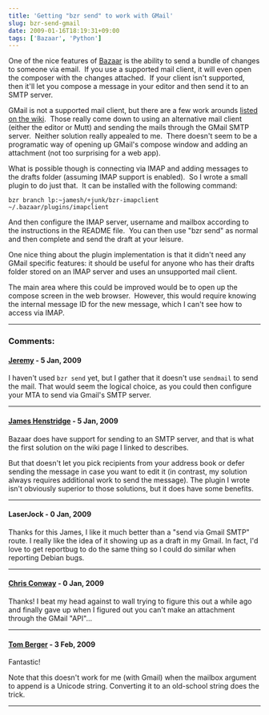 ```yaml
---
title: 'Getting "bzr send" to work with GMail'
slug: bzr-send-gmail
date: 2009-01-16T18:19:31+09:00
tags: ['Bazaar', 'Python']
---
```


One of the nice features of [Bazaar](http://bazaar-vcs.org/) is the
ability to send a bundle of changes to someone via email.  If you use a
supported mail client, it will even open the composer with the changes
attached.  If your client isn\'t supported, then it\'ll let you compose
a message in your editor and then send it to an SMTP server.

GMail is not a supported mail client, but there are a few work arounds
[listed on the wiki](http://bazaar-vcs.org/BzrSendWithGmail).  Those
really come down to using an alternative mail client (either the editor
or Mutt) and sending the mails through the GMail SMTP server.  Neither
solution really appealed to me.  There doesn\'t seem to be a programatic
way of opening up GMail\'s compose window and adding an attachment (not
too surprising for a web app).

What is possible though is connecting via IMAP and adding messages to
the drafts folder (assuming IMAP support is enabled).  So I wrote a
small plugin to do just that.  It can be installed with the following
command:

    bzr branch lp:~jamesh/+junk/bzr-imapclient ~/.bazaar/plugins/imapclient

And then configure the IMAP server, username and mailbox according to
the instructions in the README file.  You can then use \"bzr send\" as
normal and then complete and send the draft at your leisure.

One nice thing about the plugin implementation is that it didn\'t need
any GMail specific features: it should be useful for anyone who has
their drafts folder stored on an IMAP server and uses an unsupported
mail client.

The main area where this could be improved would be to open up the
compose screen in the web browser.  However, this would require knowing
the internal message ID for the new message, which I can\'t see how to
access via IMAP.

---
### Comments:
#### [Jeremy](http://jeremy.visser.name/) - <time datetime="2009-01-16 19:50:18">5 Jan, 2009</time>

I haven\'t used `bzr send` yet, but I gather that it doesn\'t use
`sendmail` to send the mail. That would seem the logical choice, as you
could then configure your MTA to send via Gmail\'s SMTP server.

---
#### [James Henstridge](http://blogs.gnome.org/jamesh/) - <time datetime="2009-01-16 20:59:20">5 Jan, 2009</time>

Bazaar does have support for sending to an SMTP server, and that is what
the first solution on the wiki page I linked to describes.

But that doesn\'t let you pick recipients from your address book or
defer sending the message in case you want to edit it (in contrast, my
solution always requires additional work to send the message). The
plugin I wrote isn\'t obviously superior to those solutions, but it does
have some benefits.

---
#### LaserJock - <time datetime="2009-01-18 01:53:48">0 Jan, 2009</time>

Thanks for this James, I like it much better than a \"send via Gmail
SMTP\" route. I really like the idea of it showing up as a draft in my
Gmail. In fact, I\'d love to get reportbug to do the same thing so I
could do similar when reporting Debian bugs.

---
#### [Chris Conway](http://procrastiblog.com/) - <time datetime="2009-01-18 02:35:48">0 Jan, 2009</time>

Thanks! I beat my head against to wall trying to figure this out a while
ago and finally gave up when I figured out you can\'t make an attachment
through the GMail \"API\"\...

---
#### [Tom Berger](http://intellectronica.net/) - <time datetime="2009-02-11 02:45:03">3 Feb, 2009</time>

Fantastic!

Note that this doesn\'t work for me (with Gmail) when the mailbox
argument to append is a Unicode string. Converting it to an old-school
string does the trick.

---
